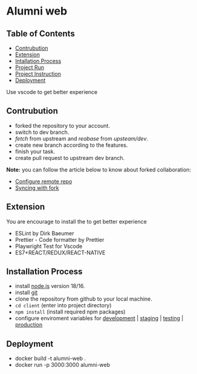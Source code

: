 # Alumni web

## Table of Contents

- [Contrubution](#contrubution)
- [Extension](#extension)
- [Intallation Process](#installation-process)
- [Project Run](./client/README.md#run-command)
- [Project Instruction](./client/README.md)
- [Deployment](#deployment)

Use vscode to get better experience

## Contrubution

- forked the repository to your account.
- switch to dev branch.
- _fetch_ from upstream and _reabase_ from _upsteam/dev_.
- create new branch according to the features.
- finish your task.
- create pull request to upstream dev branch.

**Note:** you can follow the article below to know about forked collaboration:

- [Configure remote repo](https://docs.github.com/en/pull-requests/collaborating-with-pull-requests/working-with-forks/configuring-a-remote-repository-for-a-fork)
- [Syncing with fork](https://docs.github.com/en/pull-requests/collaborating-with-pull-requests/working-with-forks/syncing-a-fork)

## Extension

You are encourage to install the to get better experience

- ESLint by Dirk Baeumer
- Prettier - Code formatter by Prettier
- Playwright Test for Vscode
- ES7+REACT/REDUX/REACT-NATIVE

## Installation Process

- install [node.js](https://nodejs.org/en/download) version 18/16.
- install [git](https://git-scm.com/)
- clone the repository from github to your local machine.
- `cd client` (enter into project directory)
- `npm install` (install required npm packages)
- configure enviroment variables for [development](./client/.env.development) | [staging](./client/.env.staging) | [testing](./client/.env.testing) | [production](./client/.env.production)

## Deployment

- docker build -t alumni-web .
- docker run -p 3000:3000 alumni-web
